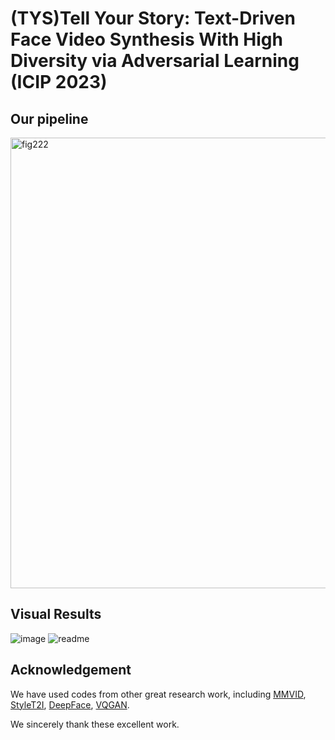 # (TYS)Tell Your Story: Text-Driven Face Video Synthesis With High Diversity via Adversarial Learning (ICIP 2023)

## Our pipeline
<img width="721" alt="fig222" src="https://github.com/sunmeng7/TYS/assets/50901976/dd6f03f5-d209-41ce-a051-19e27b2fb984">


## Visual Results
![image](https://github.com/sunmeng7/TYS/tree/master/picture/readme.gif)
![readme](https://github.com/sunmeng7/TYS/assets/50901976/96252d80-f97e-474b-b587-88739165ae02)

## Acknowledgement
We have used codes from other great research work, including 
[MMVID](https://github.com/snap-research/MMVID), 
[StyleT2I](https://github.com/zhihengli-UR/StyleT2I),
[DeepFace](https://github.com/serengil/deepface), 
[VQGAN](https://github.com/CompVis/taming-transformers).

We sincerely thank these excellent work.
